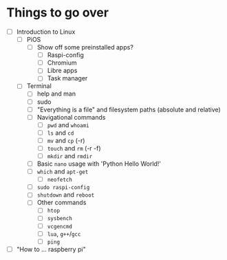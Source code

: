 # Things to go over

- [ ] Introduction to Linux
  - [ ] PiOS
    - [ ] Show off some preinstalled apps?
      - [ ] Raspi-config
      - [ ] Chromium
      - [ ] Libre apps
      - [ ] Task manager
  - [ ] Terminal
    - [ ] help and man
    - [ ] sudo
    - [ ] "Everything is a file" and filesystem paths (absolute and relative)
    - [ ] Navigational commands
      - [ ] `pwd` and `whoami`
      - [ ] `ls` and `cd`
      - [ ] `mv` and `cp` (-r)
      - [ ] `touch` and `rm` (-r -f)
      - [ ] `mkdir` and `rmdir`
    - [ ] Basic `nano` usage with 'Python Hello World!'
    - [ ] `which` and `apt-get`
      - [ ] `neofetch`
    - [ ] `sudo raspi-config`
    - [ ] `shutdown` and `reboot`
    - [ ] Other commands
      - [ ] `htop`
      - [ ] `sysbench`
      - [ ] `vcgencmd`
      - [ ] `lua`, `g++`/`gcc`
      - [ ] `ping`
- [ ] "How to ... raspberry pi"
